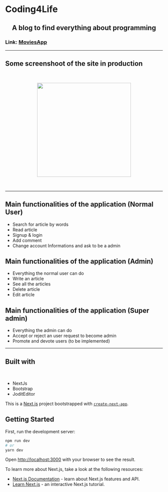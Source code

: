 # Coding4Life

<h2 align="center">A blog to find everything about programming</h2>

### Link: [MoviesApp](https://coding4life.org)

---

## Some screenshoot of the site in production

<br/>

<p align="center">
<img src="https://lh6.googleusercontent.com/CL3VHJ-LS17iUlx8s30vHGbqnUxKkTmkoT8CjbpdW5rec7JWaWBGPb1vWtJmAxyYGbs=w2400" width="300px" styles="padding-top:10px"/>

</p>

<br/>

---

## Main functionalities of the application (Normal User)

- Search for article by words
- Read article
- Signup & login
- Add comment
- Change account Informations and ask to be a admin

## Main functionalities of the application (Admin)

- Everything the normal user can do 
- Write an article
- See all the articles
- Delete article
- Edit article

## Main functionalities of the application (Super admin)

- Everything the admin can do 
- Accept or reject an user request to become admin
- Promote and devote users (to be implemented)


<hr/>

<h2>Built with</h2>

<br/>

- NextJs
- Bootstrap
- JoditEditor















This is a [Next.js](https://nextjs.org/) project bootstrapped with [`create-next-app`](https://github.com/vercel/next.js/tree/canary/packages/create-next-app).

## Getting Started

First, run the development server:

```bash
npm run dev
# or
yarn dev
```

Open [http://localhost:3000](http://localhost:3000) with your browser to see the result.

To learn more about Next.js, take a look at the following resources:

- [Next.js Documentation](https://nextjs.org/docs) - learn about Next.js features and API.
- [Learn Next.js](https://nextjs.org/learn) - an interactive Next.js tutorial.

